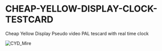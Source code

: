 # CHEAP-YELLOW-DISPLAY-CLOCK-TESTCARD
Cheap Yellow Display Pseudo video PAL tescard with real time clock

![CYD_Mire](https://github.com/user-attachments/assets/375a8069-9abd-4b92-9d4d-7bd70eb7b450)

